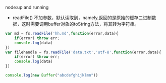 node:up and running
+ readFile() 不加参数，默认读取到<Buffer >，namely,返回的是原始的缓存二进制数据，这时需要调用buffer对象的toString方法，将其转为字符串。

```js
var md = fs.readFile('hh.md',function(error,data){
	if(error) throw err;
	console.log(data)
})
var filehandle = fs.readFile('data.txt','utf-8',function(error,data){
	if(error) throw err;
	console.log(data)
})

console.log(new Buffer("abcdefghijklmn"))
```
